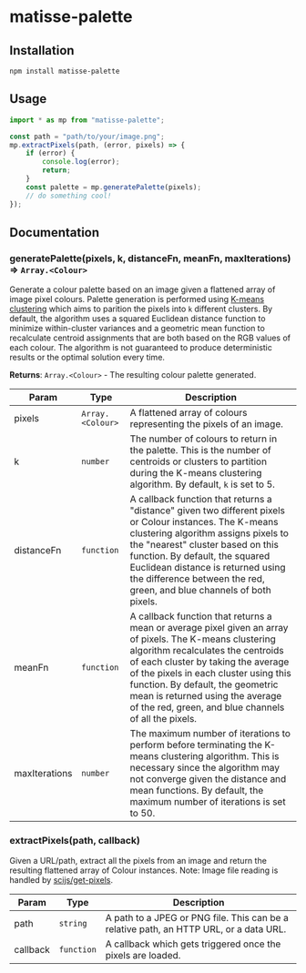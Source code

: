 # matisse-palette

## Installation
```
npm install matisse-palette
```

## Usage
```javascript
import * as mp from "matisse-palette";

const path = "path/to/your/image.png";
mp.extractPixels(path, (error, pixels) => {
    if (error) {
        console.log(error);
        return;
    }
    const palette = mp.generatePalette(pixels);
    // do something cool!
});
```

## Documentation

### generatePalette(pixels, k, distanceFn, meanFn, maxIterations) ⇒ <code>Array.&lt;Colour&gt;</code>
Generate a colour palette based on an image given a flattened array of image pixel colours. Palette generation
is performed using [K-means clustering](https://en.wikipedia.org/wiki/K-means_clustering) which aims to parition
the pixels into ```k``` different clusters. By default, the algorithm uses a squared Euclidean distance function to
minimize within-cluster variances and a geometric mean function to recalculate centroid assignments that are both
based on the RGB values of each colour. The algorithm is not guaranteed to produce deterministic results or the
optimal solution every time.

**Returns**: <code>Array.&lt;Colour&gt;</code> - The resulting colour palette generated.  

| Param | Type | Description |
| --- | --- | --- |
| pixels | <code>Array.&lt;Colour&gt;</code> | A flattened array of colours representing the pixels of an image. |
| k | <code>number</code> | The number of colours to return in the palette. This is the number of centroids or clusters to partition during the K-means clustering algorithm. By default, ```k``` is set to 5. |
| distanceFn | <code>function</code> | A callback function that returns a "distance" given two  different pixels or Colour instances. The K-means clustering algorithm assigns pixels to the "nearest" cluster based on this function. By default, the squared Euclidean distance is returned using the difference between the  red, green, and blue channels of both pixels. |
| meanFn | <code>function</code> | A callback function that returns a mean or average pixel given an array of pixels. The K-means clustering algorithm recalculates the centroids of each cluster by taking the average of the pixels in each cluster using this function. By default, the geometric mean is returned using the average of the red, green, and blue channels of all the pixels. |
| maxIterations | <code>number</code> | The maximum number of iterations to perform before terminating the K-means clustering algorithm. This is necessary since the algorithm may not converge given the distance and mean functions. By default, the maximum number of iterations is set to 50.|

<a name="extractPixels"></a>

### extractPixels(path, callback)
Given a URL/path, extract all the pixels from an image and return the resulting flattened array of Colour instances.
Note: Image file reading is handled by [scijs/get-pixels](https://github.com/scijs/get-pixels).

| Param | Type | Description |
| --- | --- | --- |
| path | <code>string</code> | A path to a JPEG or PNG file. This can be a relative path, an HTTP URL, or a data URL. |
| callback | <code>function</code> | A callback which gets triggered once the pixels are loaded. |
